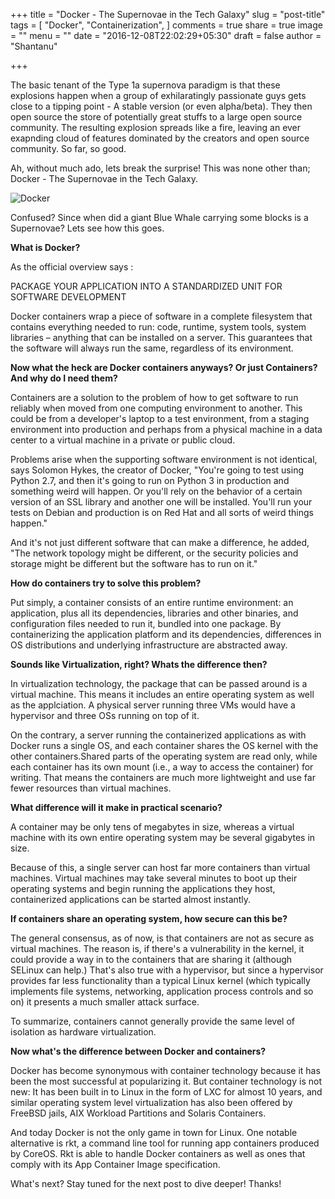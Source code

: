 +++
title = "Docker - The Supernovae in the Tech Galaxy"
slug = "post-title"
tags = [
  "Docker",
  "Containerization",
]
comments = true
share = true
image = ""
menu = ""
date = "2016-12-08T22:02:29+05:30"
draft = false
author = "Shantanu"

+++

The basic tenant of the Type 1a supernova paradigm is that these explosions happen when a group of exhilaratingly passionate guys gets close to a tipping point - A stable version (or even alpha/beta). They then open source the store of potentially great stuffs to a large open source community. The resulting explosion spreads like a fire, leaving an ever exapnding cloud of features dominated by the creators and open source community. So far, so good.

Ah, without much ado, lets break the surprise! This was none other than; Docker - The Supernovae in the Tech Galaxy.

![Docker](https://upload.wikimedia.org/wikipedia/commons/7/79/Docker_(container_engine)_logo.png)

Confused? Since when did a giant Blue Whale carrying some blocks is a Supernovae? Lets see how this goes.

**What is Docker?**

As the official overview says :

PACKAGE YOUR APPLICATION INTO A STANDARDIZED UNIT FOR SOFTWARE DEVELOPMENT

Docker containers wrap a piece of software in a complete filesystem that contains everything needed to run: code, runtime, system tools, system libraries – anything that can be installed on a server. This guarantees that the software will always run the same, regardless of its environment.

**Now what the heck are Docker containers anyways? Or just Containers? And why do I need them?**



Containers are a solution to the problem of how to get software to run reliably when moved from one computing environment to another. This could be from a developer's laptop to a test environment, from a staging environment into production and perhaps from a physical machine in a data center to a virtual machine in a private or public cloud.

Problems arise when the supporting software environment is not identical, says Solomon Hykes, the creator of Docker, "You're going to test using Python 2.7, and then it's going to run on Python 3 in production and something weird will happen. Or you'll rely on the behavior of a certain version of an SSL library and another one will be installed. You'll run your tests on Debian and production is on Red Hat and all sorts of weird things happen."

And it's not just different software that can make a difference, he added, "The network topology might be different, or the security policies and storage might be different but the software has to run on it."

**How do containers try to solve this problem?**

Put simply, a container consists of an entire runtime environment: an application, plus all its dependencies, libraries and other binaries, and configuration files needed to run it, bundled into one package. By containerizing the application platform and its dependencies, differences in OS distributions and underlying infrastructure are abstracted away.

**Sounds like Virtualization, right? Whats the difference then?**

In virtualization technology, the package that can be passed around is a virtual machine. This means it includes an entire operating system as well as the applciation. A physical server running three VMs would have a hypervisor and three OSs running on top of it.

On the contrary, a server running the containerized applications as with Docker runs a single OS, and each container shares the OS kernel with the other containers.Shared parts of the operating system are read only, while each container has its own mount (i.e., a way to access the container) for writing. That means the containers are much more lightweight and use far fewer resources than virtual machines.

**What difference will it make in practical scenario?**

A container may be only tens of megabytes in size, whereas a virtual machine with its own entire operating system may be several gigabytes in size.

Because of this, a single server can host far more containers than virtual machines. Virtual machines may take several minutes to boot up their operating systems and begin running the applications they host, containerized applications can be started almost instantly.

**If containers share an operating system, how secure can this be?**

The general consensus, as of now, is that containers are not as secure as virtual machines. The reason is, if there's a vulnerability in the kernel, it could provide a way in to the containers that are sharing it (although SELinux can help.) That's also true with a hypervisor, but since a hypervisor provides far less functionality than a typical Linux kernel (which typically implements file systems, networking, application process controls and so on) it presents a much smaller attack surface.

To summarize, containers cannot generally provide the same level of isolation as hardware virtualization.

**Now what's the difference between Docker and containers?**

Docker has become synonymous with container technology because it has been the most successful at popularizing it. But container technology is not new: It has been built in to Linux in the form of LXC for almost 10 years, and similar operating system level virtualization has also been offered by FreeBSD jails, AIX Workload Partitions and Solaris Containers.

And today Docker is not the only game in town for Linux. One notable alternative is rkt, a command line tool for running app containers produced by CoreOS. Rkt is able to handle Docker containers as well as ones that comply with its App Container Image specification.

What's next? Stay tuned for the next post to dive deeper! Thanks!


